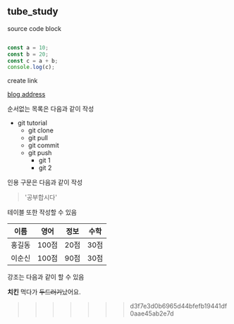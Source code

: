 ## tube_study

source code block

```js

const a = 10;
const b = 20;
const c = a + b;
console.log(c);

```

create link

[blog address](https://blog.naver.com)

순서없는 목록은 다음과 같이 작성

* git tutorial
  * git clone
  * git pull
  * git commit
  * git push
    * git 1
    * git 2

인용 구문은 다음과 같이 작성
> '공부합시다'


테이블 또한 작성할 수 있음

이름|영어|정보|수학
---|---|---|---|
홍길동|100점|20점|30점|
이순신|100점|90점|30점|


강조는 다음과 같이 할 수 있음

**치킨** 먹다가 ~~두드러기~~났어요.
>>>>>>> d3f7e3d0b6965d44bfefb19441df0aae45ab2e7d
